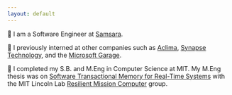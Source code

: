 ```yaml
---
layout: default
---
```


:owl: I am a Software Engineer at [Samsara][samsara].

:briefcase: I previously interned at other companies such as
[Aclima][aclima], [Synapse Technology][synapse], and the [Microsoft
Garage][ms-garage].

:turtle: I completed my S.B. and M.Eng in Computer Science at MIT. My M.Eng
thesis was on [Software Transactional Memory for Real-Time Systems](/research) with
the MIT Lincoln Lab [Resilient Mission Computer][rmc] group.

[samsara]: https://samsara.com
[aclima]: https://aclima.io/
[synapse]: https://www.synapsetechnology.com/
[ms-garage]: https://www.microsoft.com/en-us/garage/
[rmc]: https://www.ll.mit.edu/r-d/projects/resilient-mission-computer